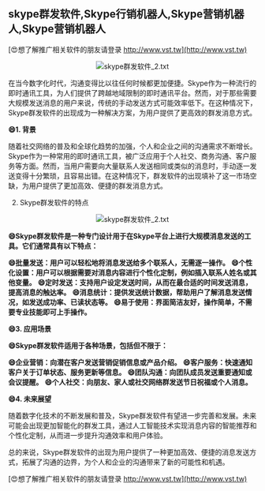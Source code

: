 ## **skype群发软件,Skype行销机器人,Skype营销机器人,Skype营销机器人**

[😍想了解推广相关软件的朋友请登录 http://www.vst.tw](http://www.vst.tw)

 <center><img src="https://vst.tw/MP4/tuiguang/png/1.png" alt="skype群发软件_2.txt"></center>

在当今数字化时代，沟通变得比以往任何时候都更加便捷。Skype作为一种流行的即时通讯工具，为人们提供了跨越地域限制的即时通讯平台。然而，对于那些需要大规模发送消息的用户来说，传统的手动发送方式可能效率低下。在这种情况下，Skype群发软件的出现成为一种解决方案，为用户提供了更高效的群发消息方式。

**😄1. 背景**

随着社交网络的普及和全球化趋势的加强，个人和企业之间的沟通需求不断增长。Skype作为一种常用的即时通讯工具，被广泛应用于个人社交、商务沟通、客户服务等方面。然而，当用户需要向大量联系人发送相同或类似的消息时，手动逐一发送变得十分繁琐，且容易出错。在这种情况下，群发软件的出现填补了这一市场空缺，为用户提供了更加高效、便捷的群发消息方式。

2. Skype群发软件的特点

 <center><img src="https://vst.tw/MP4/tuiguang/png/1.png" alt="skype群发软件_2.txt"></center>

**😄Skype群发软件是一种专门设计用于在Skype平台上进行大规模消息发送的工具。它们通常具有以下特点：**

**😄批量发送：用户可以轻松地将消息发送给多个联系人，无需逐一操作。**
**😄个性化设置：用户可以根据需要对消息内容进行个性化定制，例如插入联系人姓名或其他变量。**
**😄定时发送：支持用户设定发送时间，从而在最合适的时间发送消息，提高消息的触达率。**
**😄消息统计：提供发送统计数据，帮助用户了解消息发送情况，如发送成功率、已读状态等。**
**😄易于使用：界面简洁友好，操作简单，不需要专业技能即可上手操作。**

**😄3. 应用场景**

**😄Skype群发软件适用于各种场景，包括但不限于：**

**😄企业营销：向潜在客户发送营销促销信息或产品介绍。**
**😄客户服务：快速通知客户关于订单状态、服务更新等信息。**
**😄团队沟通：向团队成员发送重要通知或会议提醒。**
**😄个人社交：向朋友、家人或社交网络群发送节日祝福或个人消息。**

**😄4. 未来展望**

随着数字化技术的不断发展和普及，Skype群发软件有望进一步完善和发展。未来可能会出现更加智能化的群发工具，通过人工智能技术实现消息内容的智能推荐和个性化定制，从而进一步提升沟通效率和用户体验。

总的来说，Skype群发软件的出现为用户提供了一种更加高效、便捷的消息发送方式，拓展了沟通的边界，为个人和企业的沟通带来了新的可能性和机遇。

[😍想了解推广相关软件的朋友请登录 http://www.vst.tw](http://www.vst.tw)



